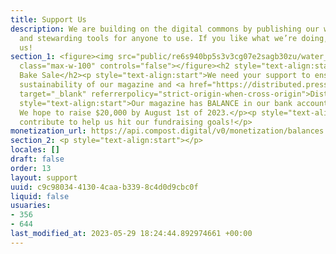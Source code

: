 ```yaml
---
title: Support Us
description: We are building on the digital commons by publishing our work freely
  and stewarding tools for anyone to use. If you like what we’re doing, consider supporting
  us!
section_1: <figure><img src="public/re6s940bp5s3v3cg07e2sagb30zu/water_dividers_transparent_1_200px.png"
  class="max-w-100" controls="false"></figure><h2 style="text-align:start" id="digital-bake-sale">Digital
  Bake Sale</h2><p style="text-align:start">We need your support to ensure the future
  sustainability of our magazine and <a href="https://distributed.press" rel="noopener"
  target="_blank" referrerpolicy="strict-origin-when-cross-origin">Distributed Press</a>.</p><p
  style="text-align:start">Our magazine has BALANCE in our bank account as of DATE.
  We hope to raise $20,000 by August 1st of 2023.</p><p style="text-align:start">Please
  contribute to help us hit our fundraising goals!</p>
monetization_url: https://api.compost.digital/v0/monetization/balances.json
section_2: <p style="text-align:start"></p>
locales: []
draft: false
order: 13
layout: support
uuid: c9c98034-4130-4caa-b339-8c4d0d9cbc0f
liquid: false
usuaries:
- 356
- 644
last_modified_at: 2023-05-29 18:24:44.892974661 +00:00
---
```


